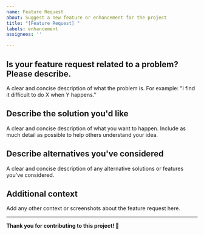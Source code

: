 ```yaml
---
name: Feature Request
about: Suggest a new feature or enhancement for the project
title: "[Feature Request] "
labels: enhancement
assignees: ''

---
```


## Is your feature request related to a problem? Please describe.
A clear and concise description of what the problem is. For example: "I find it difficult to do X when Y happens."

## Describe the solution you'd like
A clear and concise description of what you want to happen. Include as much detail as possible to help others understand your idea.

## Describe alternatives you've considered
A clear and concise description of any alternative solutions or features you've considered.

## Additional context
Add any other context or screenshots about the feature request here.

---
**Thank you for contributing to this project! 🚀**